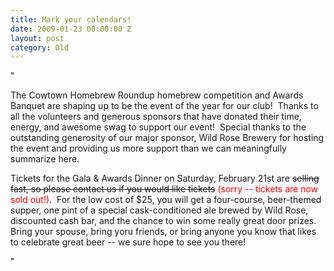 ```yaml
---
title: Mark your calendars!
date: 2009-01-23 00:00:00 Z
layout: post
category: Old
---
```


"<p>The Cowtown Homebrew Roundup homebrew competition and Awards Banquet are shaping up to be the event of the year for our club!&nbsp; Thanks to all the volunteers and generous sponsors that have donated their time&#44; energy&#44; and awesome swag to support our event!&nbsp; Special thanks to the outstanding generosity of our major sponsor&#44; Wild Rose Brewery for hosting the event and providing us more support than we can meaningfully summarize here.</p><p>Tickets for the Gala &amp; Awards Dinner on Saturday&#44; February 21st are <strike>selling fast&#44; so please contact us if you would like tickets</strike><font color="#ff0000"> (sorry -- tickets are now sold out!)</font>.&nbsp; For the low cost of $25&#44; you will get a four-course&#44; beer-themed supper&#44; one pint of a special cask-conditioned ale brewed by Wild Rose&#44; discounted cash bar&#44; and the chance to win some really great door prizes.&nbsp; Bring your spouse&#44; bring yoru friends&#44; or bring anyone you know that likes to celebrate great beer -- we sure hope to see you there!</p>"
